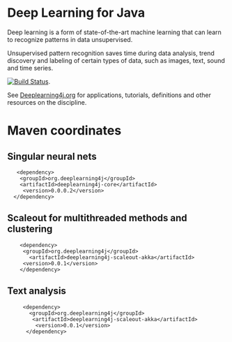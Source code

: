 Deep Learning for Java
=====================================

Deep learning is a form of state-of-the-art machine learning that can learn to recognize patterns in data unsupervised.

Unsupervised pattern recognition saves time during data analysis, trend discovery and labeling of certain types of data, such as images, text, sound and time series.

[![Build Status](https://api.travis-ci.org/agibsonccc/java-deeplearning.png)](https://api.travis-ci.org/agibsonccc/java-deeplearning).

See [Deeplearning4j.org](http://deeplearning4j.org/) for applications, tutorials, definitions and other resources on the discipline.


# Maven coordinates



## Singular neural nets
       
       <dependency>
        <groupId>org.deeplearning4j</groupId>
        <artifactId>deeplearning4j-core</artifactId>
         <version>0.0.0.2</version>
      </dependency>





## Scaleout for multithreaded methods and clustering
       
        <dependency>
         <groupId>org.deeplearning4j</groupId>
           <artifactId>deeplearning4j-scaleout-akka</artifactId>
         <version>0.0.1</version>
        </dependency>






## Text analysis

         <dependency>
           <groupId>org.deeplearning4j</groupId>
            <artifactId>deeplearning4j-scaleout-akka</artifactId>
             <version>0.0.1</version>
          </dependency>

